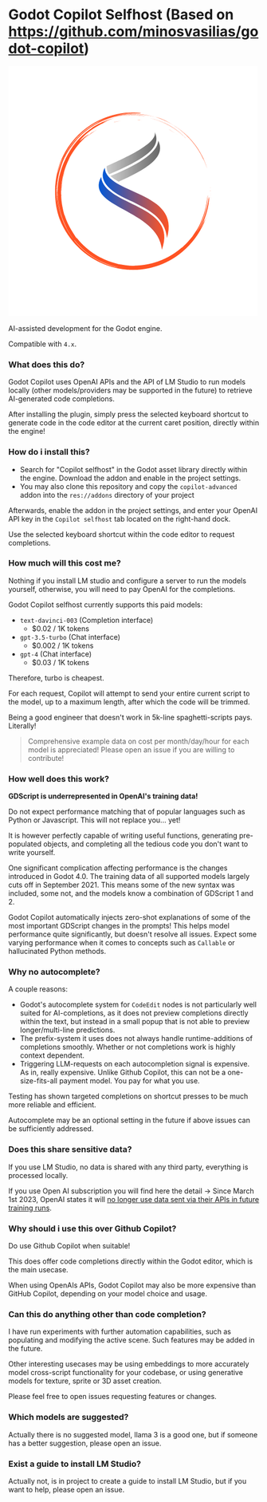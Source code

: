 # Godot Copilot Selfhost (Based on https://github.com/minosvasilias/godot-copilot)

![Godot Copilot Selfhost logo](public_assets/logo500.png)

AI-assisted development for the Godot engine.

Compatible with `4.x`.

### What does this do?

Godot Copilot uses OpenAI APIs and the API of LM Studio to run models locally (other models/providers may be supported in the future) to retrieve AI-generated code completions.

After installing the plugin, simply press the selected keyboard shortcut to generate code in the code editor at the current caret position, directly within the engine!

### How do i install this?

- Search for "Copilot selfhost" in the Godot asset library directly within the engine. Download the addon and enable in the project settings.
- You may also clone this repository and copy the `copilot-advanced` addon into the `res://addons` directory of your project

Afterwards, enable the addon in the project settings, and enter your OpenAI API key in the `Copilot selfhost` tab located on the right-hand dock.

Use the selected keyboard shortcut within the code editor to request completions.

### How much will this cost me?

Nothing if you install LM studio and configure a server to run the models yourself, otherwise, you will need to pay OpenAI for the completions.

Godot Copilot selfhost currently supports this paid models:

- `text-davinci-003` (Completion interface)
  - $0.02 / 1K tokens
- `gpt-3.5-turbo` (Chat interface)
  - $0.002 / 1K tokens
- `gpt-4` (Chat interface)
  - $0.03 / 1K tokens

Therefore, turbo is cheapest.

For each request, Copilot will attempt to send your entire current script to the model, up to a maximum length, after which the code will be trimmed.

Being a good engineer that doesn't work in 5k-line spaghetti-scripts pays. Literally!

> Comprehensive example data on cost per month/day/hour for each model is appreciated! Please open an issue if you are willing to contribute!

### How well does this work?

**GDScript is underrepresented in OpenAI's training data!**

Do not expect performance matching that of popular languages such as Python or Javascript. This will not replace you... yet!

It is however perfectly capable of writing useful functions, generating pre-populated objects, and completing all the tedious code you don't want to write yourself.

One significant complication affecting performance is the changes introduced in Godot 4.0. The training data of all supported models largely cuts off in September 2021. This means some of the new syntax was included, some not, and the models know a combination of GDScript 1 and 2.

Godot Copilot automatically injects zero-shot explanations of some of the most important GDScript changes in the prompts! This helps model performance quite significantly, but doesn't resolve all issues. Expect some varying performance when it comes to concepts such as `Callable` or hallucinated Python methods.

### Why no autocomplete?

A couple reasons:

- Godot's autocomplete system for `CodeEdit` nodes is not particularly well suited for AI-completions, as it does not preview completions directly within the text, but instead in a small popup that is not able to preview longer/multi-line predictions.
- The prefix-system it uses does not always handle runtime-additions of completions smoothly. Whether or not completions work is highly context dependent.
- Triggering LLM-requests on each autocompletion signal is expensive. As in, really expensive. Unlike Github Copilot, this can not be a one-size-fits-all payment model. You pay for what you use.

Testing has shown targeted completions on shortcut presses to be much more reliable and efficient.

Autocomplete may be an optional setting in the future if above issues can be sufficiently addressed.

### Does this share sensitive data?

If you use LM Studio, no data is shared with any third party, everything is processed locally.

If you use Open AI subscription you will find here the detail -> Since March 1st 2023, OpenAI states it will [no longer use data sent via their APIs in future training runs](https://openai.com/policies/api-data-usage-policies).

### Why should i use this over Github Copilot?

Do use Github Copilot when suitable!

This does offer code completions directly within the Godot editor, which is the main usecase.

When using OpenAIs APIs, Godot Copilot may also be more expensive than GitHub Copilot, depending on your model choice and usage.

### Can this do anything other than code completion?

I have run experiments with further automation capabilities, such as populating and modifying the active scene. Such features may be added in the future.

Other interesting usecases may be using embeddings to more accurately model cross-script functionality for your codebase, or using generative models for texture, sprite or 3D asset creation.

Please feel free to open issues requesting features or changes.

### Which models are suggested?

Actually there is no suggested model, llama 3 is a good one, but if someone has a better suggestion, please open an issue.


### Exist a guide to install LM Studio?

 Actually not, is in project to create a guide to install LM Studio, but if you want to help, please open an issue.
